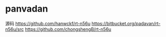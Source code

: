 # panvadan
源码
https://github.com/hanwckf/rt-n56u
https://bitbucket.org/padavan/rt-n56u/src
https://github.com/chongshengB/rt-n56u

